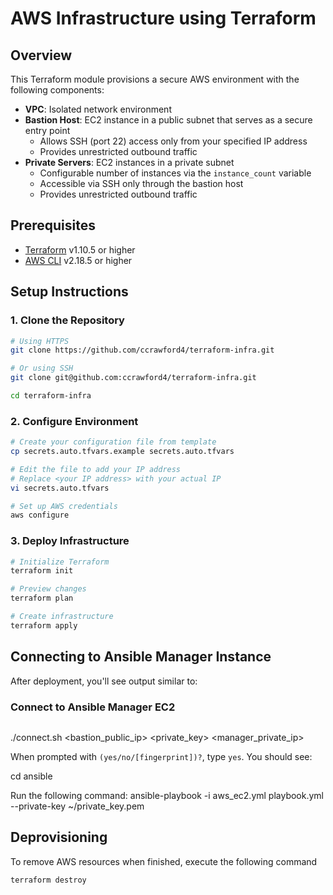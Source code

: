 # AWS Infrastructure using Terraform

## Overview

This Terraform module provisions a secure AWS environment with the following components:

- **VPC**: Isolated network environment
- **Bastion Host**: EC2 instance in a public subnet that serves as a secure entry point
  - Allows SSH (port 22) access only from your specified IP address
  - Provides unrestricted outbound traffic
- **Private Servers**: EC2 instances in a private subnet
  - Configurable number of instances via the `instance_count` variable
  - Accessible via SSH only through the bastion host
  - Provides unrestricted outbound traffic

## Prerequisites

- [Terraform](https://developer.hashicorp.com/terraform/install) v1.10.5 or higher
- [AWS CLI](https://docs.aws.amazon.com/cli/latest/userguide/getting-started-install.html) v2.18.5 or higher

## Setup Instructions

### 1. Clone the Repository

```bash
# Using HTTPS
git clone https://github.com/ccrawford4/terraform-infra.git 

# Or using SSH
git clone git@github.com:ccrawford4/terraform-infra.git

cd terraform-infra
```

### 2. Configure Environment

```bash
# Create your configuration file from template
cp secrets.auto.tfvars.example secrets.auto.tfvars

# Edit the file to add your IP address
# Replace <your IP address> with your actual IP
vi secrets.auto.tfvars

# Set up AWS credentials
aws configure
```

### 3. Deploy Infrastructure

```bash
# Initialize Terraform
terraform init

# Preview changes
terraform plan

# Create infrastructure
terraform apply
```

## Connecting to Ansible Manager Instance

After deployment, you'll see output similar to:

### Connect to Ansible Manager EC2

```bash
```
./connect.sh <bastion_public_ip> <private_key> <manager_private_ip>

When prompted with `(yes/no/[fingerprint])?`, type `yes`. You should see:

<insert image></insert>

cd ansible

Run the following command:
ansible-playbook -i aws_ec2.yml playbook.yml --private-key ~/private_key.pem

## Deprovisioning
To remove AWS resources when finished, execute the following command
```bash
terraform destroy
```
